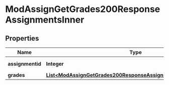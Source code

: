 

# ModAssignGetGrades200ResponseAssignmentsInner


## Properties

| Name | Type | Description | Notes |
|------------ | ------------- | ------------- | -------------|
|**assignmentid** | **Integer** | assignment id |  [optional] |
|**grades** | [**List&lt;ModAssignGetGrades200ResponseAssignmentsInnerGradesInner&gt;**](ModAssignGetGrades200ResponseAssignmentsInnerGradesInner.md) |  |  [optional] |



